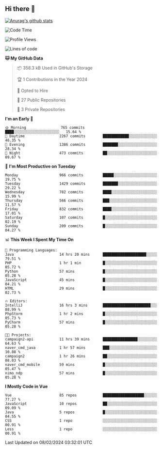 ## Hi there 👋

[![Anurag's github stats](https://github-readme-stats.vercel.app/api?username=Songwonseok)](https://github.com/anuraghazra/github-readme-stats)



<!--START_SECTION:waka-->
![Code Time](http://img.shields.io/badge/Code%20Time-2%2C675%20hrs%2033%20mins-blue)

![Profile Views](http://img.shields.io/badge/Profile%20Views-0-blue)

![Lines of code](https://img.shields.io/badge/From%20Hello%20World%20I%27ve%20Written-34.8%20million%20lines%20of%20code-blue)

**🐱 My GitHub Data** 

> 📦 358.3 kB Used in GitHub's Storage 
 > 
> 🏆 1 Contributions in the Year 2024
 > 
> 💼 Opted to Hire
 > 
> 📜 27 Public Repositories 
 > 
> 🔑 3 Private Repositories 
 > 
**I'm an Early 🐤** 

```text
🌞 Morning                765 commits         ████░░░░░░░░░░░░░░░░░░░░░   15.64 % 
🌆 Daytime                2267 commits        ████████████░░░░░░░░░░░░░   46.35 % 
🌃 Evening                1386 commits        ███████░░░░░░░░░░░░░░░░░░   28.34 % 
🌙 Night                  473 commits         ██░░░░░░░░░░░░░░░░░░░░░░░   09.67 % 
```
📅 **I'm Most Productive on Tuesday** 

```text
Monday                   966 commits         █████░░░░░░░░░░░░░░░░░░░░   19.75 % 
Tuesday                  1429 commits        ███████░░░░░░░░░░░░░░░░░░   29.22 % 
Wednesday                782 commits         ████░░░░░░░░░░░░░░░░░░░░░   15.99 % 
Thursday                 566 commits         ███░░░░░░░░░░░░░░░░░░░░░░   11.57 % 
Friday                   832 commits         ████░░░░░░░░░░░░░░░░░░░░░   17.01 % 
Saturday                 107 commits         █░░░░░░░░░░░░░░░░░░░░░░░░   02.19 % 
Sunday                   209 commits         █░░░░░░░░░░░░░░░░░░░░░░░░   04.27 % 
```


📊 **This Week I Spent My Time On** 

```text
💬 Programming Languages: 
Java                     14 hrs 20 mins      ████████████████████░░░░░   79.51 % 
PHP                      1 hr 1 min          █░░░░░░░░░░░░░░░░░░░░░░░░   05.72 % 
Python                   57 mins             █░░░░░░░░░░░░░░░░░░░░░░░░   05.28 % 
JavaScript               45 mins             █░░░░░░░░░░░░░░░░░░░░░░░░   04.21 % 
HTML                     29 mins             █░░░░░░░░░░░░░░░░░░░░░░░░   02.73 % 

🔥 Editors: 
IntelliJ                 16 hrs 3 mins       ██████████████████████░░░   88.99 % 
PhpStorm                 1 hr 2 mins         █░░░░░░░░░░░░░░░░░░░░░░░░   05.73 % 
PyCharm                  57 mins             █░░░░░░░░░░░░░░░░░░░░░░░░   05.28 % 

🐱‍💻 Projects: 
campaign2-api            11 hrs 39 mins      ████████████████░░░░░░░░░   64.63 % 
naver_cmd_java           1 hr 57 mins        ███░░░░░░░░░░░░░░░░░░░░░░   10.88 % 
campaign2                1 hr 26 mins        ██░░░░░░░░░░░░░░░░░░░░░░░   08.03 % 
naver_cmd_mobile         59 mins             █░░░░░░░░░░░░░░░░░░░░░░░░   05.47 % 
nimo_ndp                 57 mins             █░░░░░░░░░░░░░░░░░░░░░░░░   05.28 % 
```

**I Mostly Code in Vue** 

```text
Vue                      85 repos            ███████████████████░░░░░░   77.27 % 
JavaScript               10 repos            ██░░░░░░░░░░░░░░░░░░░░░░░   09.09 % 
Java                     5 repos             █░░░░░░░░░░░░░░░░░░░░░░░░   04.55 % 
CSS                      1 repo              ░░░░░░░░░░░░░░░░░░░░░░░░░   00.91 % 
Less                     1 repo              ░░░░░░░░░░░░░░░░░░░░░░░░░   00.91 % 
```




 Last Updated on 08/02/2024 03:32:01 UTC
<!--END_SECTION:waka-->
